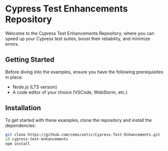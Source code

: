 #  Cypress Test Enhancements Repository

Welcome to the Cypress Test Enhancements Repository, where you can speed up your Cypress test suites, boost their reliability, and minimize errors. 

## Getting Started

Before diving into the examples, ensure you have the following prerequisites in place:

- Node.js (LTS version)
- A code editor of your choice (VSCode, WebStorm, etc.)

## Installation

To get started with these examples, clone the repository and install the dependencies:

```bash
git clone https://github.com/cemicvetic/Cypress-Test-Enhancements.git
cd cypress-test-enhancements
npm install
